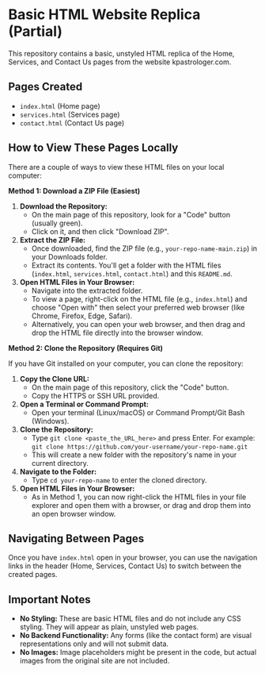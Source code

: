 # Basic HTML Website Replica (Partial)

This repository contains a basic, unstyled HTML replica of the Home, Services, and Contact Us pages from the website kpastrologer.com.

## Pages Created

*   `index.html` (Home page)
*   `services.html` (Services page)
*   `contact.html` (Contact Us page)

## How to View These Pages Locally

There are a couple of ways to view these HTML files on your local computer:

**Method 1: Download a ZIP File (Easiest)**

1.  **Download the Repository:**
    *   On the main page of this repository, look for a "Code" button (usually green).
    *   Click on it, and then click "Download ZIP".
2.  **Extract the ZIP File:**
    *   Once downloaded, find the ZIP file (e.g., `your-repo-name-main.zip`) in your Downloads folder.
    *   Extract its contents. You'll get a folder with the HTML files (`index.html`, `services.html`, `contact.html`) and this `README.md`.
3.  **Open HTML Files in Your Browser:**
    *   Navigate into the extracted folder.
    *   To view a page, right-click on the HTML file (e.g., `index.html`) and choose "Open with" then select your preferred web browser (like Chrome, Firefox, Edge, Safari).
    *   Alternatively, you can open your web browser, and then drag and drop the HTML file directly into the browser window.

**Method 2: Clone the Repository (Requires Git)**

If you have Git installed on your computer, you can clone the repository:

1.  **Copy the Clone URL:**
    *   On the main page of this repository, click the "Code" button.
    *   Copy the HTTPS or SSH URL provided.
2.  **Open a Terminal or Command Prompt:**
    *   Open your terminal (Linux/macOS) or Command Prompt/Git Bash (Windows).
3.  **Clone the Repository:**
    *   Type `git clone <paste_the_URL_here>` and press Enter. For example:
        `git clone https://github.com/your-username/your-repo-name.git`
    *   This will create a new folder with the repository's name in your current directory.
4.  **Navigate to the Folder:**
    *   Type `cd your-repo-name` to enter the cloned directory.
5.  **Open HTML Files in Your Browser:**
    *   As in Method 1, you can now right-click the HTML files in your file explorer and open them with a browser, or drag and drop them into an open browser window.

## Navigating Between Pages

Once you have `index.html` open in your browser, you can use the navigation links in the header (Home, Services, Contact Us) to switch between the created pages.

## Important Notes

*   **No Styling:** These are basic HTML files and do not include any CSS styling. They will appear as plain, unstyled web pages.
*   **No Backend Functionality:** Any forms (like the contact form) are visual representations only and will not submit data.
*   **No Images:** Image placeholders might be present in the code, but actual images from the original site are not included.
